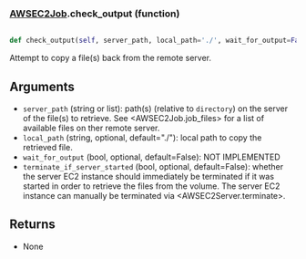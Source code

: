 ### [AWSEC2Job](AWSEC2Job.md).check_output (function)


```py

def check_output(self, server_path, local_path='./', wait_for_output=False, terminate_if_server_started=False)

```



Attempt to copy a file(s) back from the remote server.

Arguments
-----------
* `server_path` (string or list): path(s) (relative to `directory`) on the server
    of the file(s) to retrieve.  See &lt;AWSEC2Job.job_files&gt; for a list
    of available files on ther remote server.
* `local_path` (string, optional, default="./"): local path to copy
    the retrieved file.
* `wait_for_output` (bool, optional, default=False): NOT IMPLEMENTED
* `terminate_if_server_started` (bool, optional, default=False): whether
    the server EC2 instance should immediately be terminated if it
    was started in order to retrieve the files from the volume.
    The server EC2 instance can manually be terminated via
    &lt;AWSEC2Server.terminate&gt;.

Returns
----------
* None

